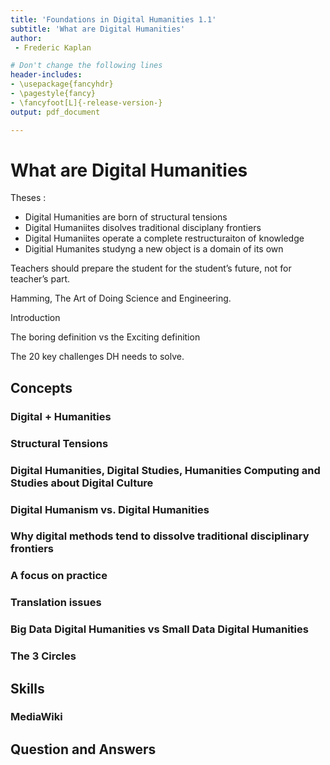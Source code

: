 ```yaml
---
title: 'Foundations in Digital Humanities 1.1'
subtitle: 'What are Digital Humanities'
author:
 - Frederic Kaplan

# Don't change the following lines
header-includes:
- \usepackage{fancyhdr}
- \pagestyle{fancy}
- \fancyfoot[L]{-release-version-}
output: pdf_document

---
```


# What are Digital Humanities

Theses :

- Digital Humanities are born of structural tensions
- Digital Humaniites disolves traditional disciplany frontiers
- Digital Humaniites operate a complete restructuraiton of knowledge
- Digitial Humanites studyng a new object is a domain of its own



Teachers should prepare the student for the student’s future, not for teacher’s part.

Hamming, The Art of Doing Science and Engineering. 

Introduction

The boring definition vs the Exciting definition

The 20 key challenges DH needs to solve. 





## Concepts

### Digital + Humanities

### Structural Tensions

### Digital Humanities, Digital Studies, Humanities Computing and Studies about Digital Culture

### Digital Humanism vs. Digital Humanities

### Why digital methods tend to dissolve traditional disciplinary frontiers

### A focus on practice

### Translation issues

### Big Data Digital Humanities vs Small Data Digital Humanities

### The 3 Circles

## Skills

### MediaWiki

## Question and Answers 




